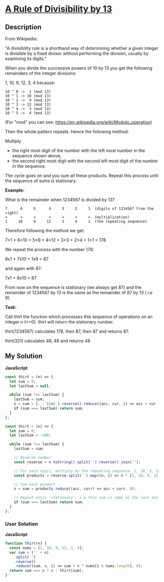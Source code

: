 # [A Rule of Divisibility by 13](https://www.codewars.com/kata/564057bc348c7200bd0000ff)

## Description

From Wikipedia:

"A divisibility rule is a shorthand way of determining whether a given integer is divisible by a fixed divisor without performing the division, usually by examining its digits."

When you divide the successive powers of 10 by 13 you get the following remainders of the integer divisions:

1, 10, 9, 12, 3, 4 because:

```
10 ^ 0 ->  1 (mod 13)
10 ^ 1 -> 10 (mod 13)
10 ^ 2 ->  9 (mod 13)
10 ^ 3 -> 12 (mod 13)
10 ^ 4 ->  3 (mod 13)
10 ^ 5 ->  4 (mod 13)
```

(For "mod" you can see: https://en.wikipedia.org/wiki/Modulo_operation)

Then the whole pattern repeats. Hence the following method:

Multiply

- the right most digit of the number with the left most number in the sequence shown above,
- the second right most digit with the second left most digit of the number in the sequence.

The cycle goes on and you sum all these products. Repeat this process until the sequence of sums is stationary.

**Example:**

What is the remainder when 1234567 is divided by 13?

```
7      6     5      4     3     2     1  (digits of 1234567 from the right)
×      ×     ×      ×     ×     ×     ×  (multiplication)
1     10     9     12     3     4     1  (the repeating sequence)
```

Therefore following the method we get:

7×1 + 6×10 + 5×9 + 4×12 + 3×3 + 2×4 + 1×1 = 178

We repeat the process with the number 178:

8x1 + 7x10 + 1x9 = 87

and again with 87:

7x1 + 8x10 = 87

From now on the sequence is stationary (we always get 87) and the remainder of 1234567 by 13 is the same as the remainder of 87 by 13 ( i.e 9).

**Task:**

Call thirt the function which processes this sequence of operations on an integer n (>=0). thirt will return the stationary number.

thirt(1234567) calculates 178, then 87, then 87 and returns 87.

thirt(321) calculates 48, 48 and returns 48

## My Solution

**JavaScript**

```js
const thirt = (n) => {
  let sum = 0;
  let lastSum = null;

  while (sum !== lastSum) {
    lastSum = sum;
    n = sum = [...`${n}`].reverse().reduce((acc, cur, i) => acc + cur * [1, 10, 9, 12, 3, 4][i % 6], 0);
    if (sum === lastSum) return sum;
  }
};
```

```js
const thirt = (n) => {
  let sum = 0;
  let lastSum = -100;

  while (sum !== lastSum) {
    lastSum = sum;

    // Reverse number
    const reverse = n.toString().split('').reverse().join('');

    // For each digit, multiply by the repeating sequence: 1, 10, 9, 12, 3, 4
    const products = reverse.split('').map((n, i) => n * [1, 10, 9, 12, 3, 4][i % 6]);

    // Sum each product
    n = sum = products.reduce((acc, curr) => acc + curr, 0);

    // Repeat until 'stationary', i.e this sum is same as the last one
    if (sum === lastSum) return sum;
  }
};
```

### User Solution

**JavaScript**

```js
function thirt(n) {
  const nums = [1, 10, 9, 12, 3, 4];
  var sum = ('' + n)
    .split('')
    .reverse()
    .reduce((sum, v, i) => sum + v * nums[i % nums.length], 0);
  return sum === n ? n : thirt(sum);
}
```
